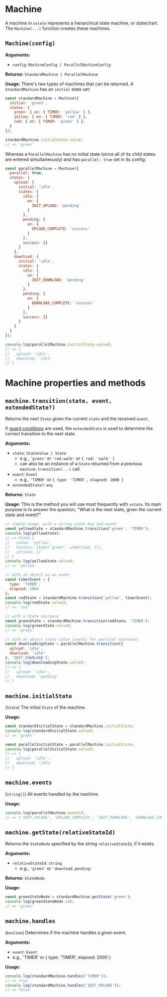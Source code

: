 # Machine

A machine in `xstate` represents a hierarchical state machine, or statechart. The `Machine(...)` function creates these machines.

## `Machine(config)`

**Arguments:**
- `config`: `MachineConfig | ParallelMachineConfig`

**Returns:** `StandardMachine | ParallelMachine`

**Usage:** There's two types of machines that can be returned. A `StandardMachine` has an `initial` state set:

```js
const standardMachine = Machine({
  initial: 'green',
  states: {
    green: { on: { TIMER: 'yellow' } },
    yellow: { on: { TIMER: 'red' } },
    red: { on: { TIMER: 'green' } },
  }
});

standardMachine.initialState.value;
// => 'green'
```

Whereas a `ParallelMachine` has no initial state (since all of its child states are entered simultaneously) and has `parallel: true` set in its config:

```js
const parallelMachine = Machine({
  parallel: true,
  states: {
    upload: {
      initial: 'idle',
      states: {
        idle: {
          on: {
            INIT_UPLOAD: 'pending'
          }
        },
        pending: {
          on: {
            UPLOAD_COMPLETE: 'success'
          }
        },
        success: {}
      }
    },
    download: {
      initial: 'idle',
      states: {
        idle: {
          on: {
            INIT_DOWNLOAD: 'pending'
          }
        },
        pending: {
          on: {
            DOWNLOAD_COMPLETE: 'success'
          }
        },
        success: {}
      }
    }
  }
});

console.log(parallelMachine.initialState.value);
// => {
//   upload: 'idle',
//   download: 'idle'
// }
```

# Machine properties and methods

## `machine.transition(state, event, extendedState?)`

Returns the next `State` given the current `state` and the received `event`.

If [guard conditions](guides/guards#conditional-transitions-guards) are used, the `extendedState` is used to determine the correct transition to the next state.

**Arguments:**
- `state`: `StateValue | State`
  - e.g., `'green'` or `'red.walk'` or `{ red: 'walk' }`
  - can also be an instance of a `State` returned from a previous `machine.transition(...)` call.
- `event`: `Event`
  - e.g., `'TIMER'` or `{ type: 'TIMER', elapsed: 2000 }`
- `extendedState?`: `any`

**Returns:** `State`

**Usage:** This is the method you will use most frequently with `xstate`. Its main purpose is to answer the question, "What is the next state, given the current state and event?"

```js
// simple usage, with a string state key and event
const yellowState = standardMachine.transition('green', 'TIMER');
console.log(yellowState);
// => State {
//   value: 'yellow',
//   history: State('green', undefined, []),
//   actions: []
// }
console.log(yellowState.value);
// => 'yellow'

// with an object as an event
const timerEvent = {
  type: 'TIMER',
  elapsed: 2000
};
const redState = standardMachine.transition('yellow', timerEvent);
console.log(redState.value);
// => 'red'

// with a State instance
const greenState = standardMachine.transition(redState, 'TIMER');
console.log(greenState.value);
// => 'green'

// with an object state value (useful for parallel machines)
const downloadingState = parallelMachine.transition({
  upload: 'idle',
  download: 'idle'
}, 'INIT_DOWNLOAD');
console.log(downloadingState.value);
// => {
//   upload: 'idle',
//   download: 'pending'
// }
```

## `machine.initialState`

(`State`) The initial `State` of the machine.

**Usage:**

```js
const standardInitialState = standardMachine.initialState;
console.log(standardInitialState.value);
// => 'green'

const parallelInitialState = parallelMachine.initialState;
console.log(parallelInitialState.value);
// => {
//   upload: 'idle',
//   download: 'idle'
// }
```

## `machine.events`

(`string[]`) All events handled by the machine.

**Usage:**

```js
console.log(parallelMachine.events);
// => ['INIT_UPLOAD', 'UPLOAD_COMPLETE', 'INIT_DOWNLOAD', 'DOWNLOAD_COMPLETE']
```

## `machine.getState(relativeStateId)`

Returns the `StateNode` specified by the string `relativeStateId`, if it exists.

**Arguments:**
- `relativeStateId`: `string`
  - e.g., `'green'` or `'download.pending'`

**Returns:** `StateNode`

**Usage:**

```js
const greenStateNode = standardMachine.getState('green');
console.log(greenStateNode.id);
// => 'green'
```

## `machine.handles`
(`boolean`) Determines if the machine handles a given event.

**Arguments:**
  - `event`: `Event`
  - e.g., 'TIMER' or { type: 'TIMER', elapsed: 2000 }

**Usage:**

```js
console.log(standardMachine.handles('TIMER'));
// => true
console.log(standardMachine.handles('INIT_UPLOAD'));
// => false
```
